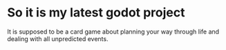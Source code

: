 #  So it is my latest godot project
It is supposed to be a card game about planning your way through life and dealing with all unpredicted events. 
